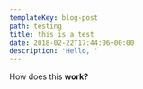```yaml
---
templateKey: blog-post
path: testing
title: this is a test
date: 2018-02-22T17:44:06+00:00
description: 'Hello, '
---
```

How does this **work?**

